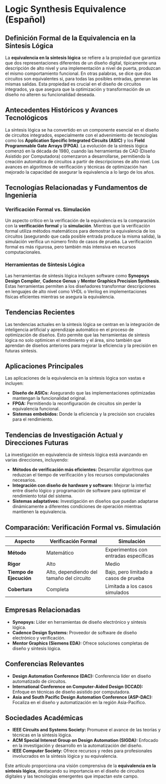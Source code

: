 # Logic Synthesis Equivalence (Español)

## Definición Formal de la Equivalencia en la Síntesis Lógica

La **equivalencia en la síntesis lógica** se refiere a la propiedad que garantiza que dos representaciones diferentes de un diseño digital, típicamente una descripción de alto nivel y una implementación a nivel de puerta, produzcan el mismo comportamiento funcional. En otras palabras, se dice que dos circuitos son equivalentes si, para todas las posibles entradas, generan las mismas salidas. Esta propiedad es crucial en el diseño de circuitos integrados, ya que asegura que la optimización y transformación de un diseño no alteren su funcionalidad deseada.

## Antecedentes Históricos y Avances Tecnológicos

La síntesis lógica se ha convertido en un componente esencial en el diseño de circuitos integrados, especialmente con el advenimiento de tecnologías como los **Application Specific Integrated Circuits (ASIC)** y los **Field Programmable Gate Arrays (FPGA)**. La evolución de la síntesis lógica comenzó en la década de 1980, cuando las herramientas de CAD (Diseño Asistido por Computadora) comenzaron a desarrollarse, permitiendo la creación automática de circuitos a partir de descripciones de alto nivel. Los avances en algoritmos de verificación y técnicas de optimización han mejorado la capacidad de asegurar la equivalencia a lo largo de los años.

## Tecnologías Relacionadas y Fundamentos de Ingeniería

### Verificación Formal vs. Simulación

Un aspecto crítico en la verificación de la equivalencia es la comparación con la **verificación formal** y la **simulación**. Mientras que la verificación formal utiliza métodos matemáticos para demostrar la equivalencia de los circuitos (asegurando que cada posible entrada produce la misma salida), la simulación verifica un número finito de casos de prueba. La verificación formal es más rigurosa, pero también más intensiva en recursos computacionales.

### Herramientas de Síntesis Lógica

Las herramientas de síntesis lógica incluyen software como **Synopsys Design Compiler**, **Cadence Genus** y **Mentor Graphics Precision Synthesis**. Estas herramientas permiten a los diseñadores transformar descripciones en lenguajes de alto nivel como VHDL o Verilog en implementaciones físicas eficientes mientras se asegura la equivalencia.

## Tendencias Recientes

Las tendencias actuales en la síntesis lógica se centran en la integración de inteligencia artificial y aprendizaje automático en el proceso de optimización de diseños. Esto permite que las herramientas de síntesis lógica no solo optimicen el rendimiento y el área, sino también que aprendan de diseños anteriores para mejorar la eficiencia y la precisión en futuras síntesis.

## Aplicaciones Principales

Las aplicaciones de la equivalencia en la síntesis lógica son vastas e incluyen:

- **Diseño de ASICs:** Asegurando que las implementaciones optimizadas mantengan la funcionalidad original.
- **FPGA:** Permitiendo la reconfiguración de circuitos sin perder la equivalencia funcional.
- **Sistemas embebidos:** Donde la eficiencia y la precisión son cruciales para el rendimiento.

## Tendencias de Investigación Actual y Direcciones Futuras

La investigación en equivalencia de síntesis lógica está avanzando en varias direcciones, incluyendo:

- **Métodos de verificación más eficientes:** Desarrollar algoritmos que reduzcan el tiempo de verificación y los recursos computacionales necesarios.
- **Integración con diseño de hardware y software:** Mejorar la interfaz entre diseño lógico y programación de software para optimizar el rendimiento total del sistema.
- **Sistemas adaptativos:** Investigación en diseños que puedan adaptarse dinámicamente a diferentes condiciones de operación mientras mantienen la equivalencia.

## Comparación: Verificación Formal vs. Simulación

| Aspecto                    | Verificación Formal                        | Simulación                              |
|---------------------------|------------------------------------------|----------------------------------------|
| **Método**                | Matemático                               | Experimentos con entradas específicas   |
| **Rigor**                 | Alto                                     | Medio                                   |
| **Tiempo de Ejecución**   | Alto, dependiendo del tamaño del circuito| Bajo, pero limitado a casos de prueba  |
| **Cobertura**             | Completa                                 | Limitada a los casos simulados         |

## Empresas Relacionadas

- **Synopsys:** Líder en herramientas de diseño electrónico y síntesis lógica.
- **Cadence Design Systems:** Proveedor de software de diseño electrónico y verificación.
- **Mentor Graphics (Siemens EDA):** Ofrece soluciones completas de diseño y síntesis lógica.

## Conferencias Relevantes

- **Design Automation Conference (DAC):** Conferencia líder en diseño automatizado de circuitos.
- **International Conference on Computer-Aided Design (ICCAD):** Enfoque en técnicas de diseño asistido por computadora.
- **Asia and South Pacific Design Automation Conference (ASP-DAC):** Focaliza en el diseño y automatización en la región Asia-Pacífico.

## Sociedades Académicas

- **IEEE Circuits and Systems Society:** Promueve el avance de las teorías y técnicas en la síntesis lógica.
- **ACM Special Interest Group on Design Automation (SIGDA):** Enfocado en la investigación y desarrollo en la automatización del diseño.
- **IEEE Computer Society:** Ofrece recursos y redes para profesionales involucrados en la síntesis lógica y su equivalencia.

Este artículo proporciona una visión comprensiva de la **equivalencia en la síntesis lógica**, destacando su importancia en el diseño de circuitos digitales y las tecnologías emergentes que impactan este campo.